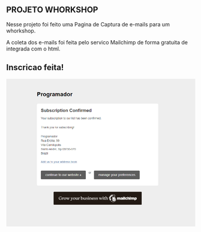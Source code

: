 ## PROJETO WHORKSHOP

Nesse projeto foi feito uma Pagina de Captura de e-mails para um whorkshop.

A coleta dos e-mails foi feita pelo servico Mailchimp de forma gratuita de integrada com o html.

## Inscricao feita!
<img src="./inscricao_feita.png">